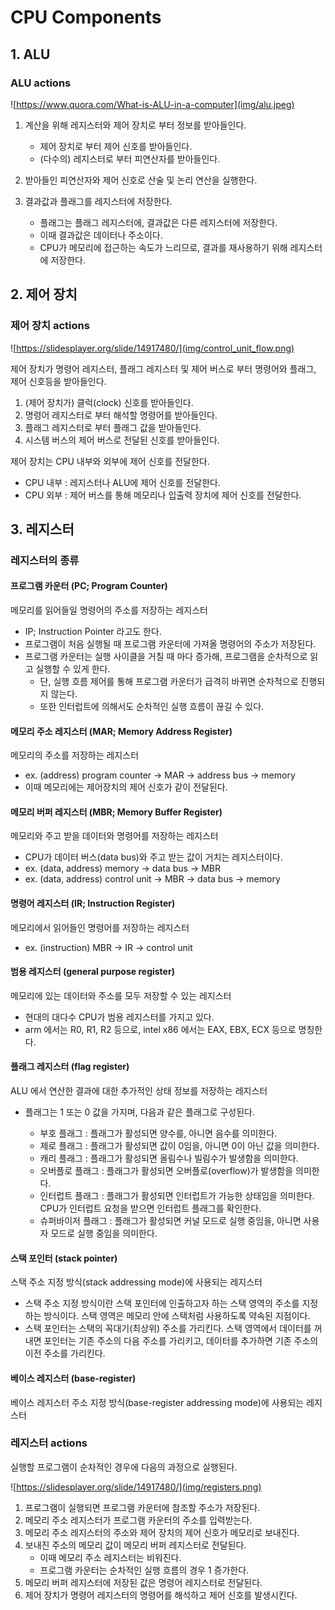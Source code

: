 # CPU Components

## 1. ALU

### ALU actions

![https://www.quora.com/What-is-ALU-in-a-computer](img/alu.jpeg)

1. 계산을 위해 레지스터와 제어 장치로 부터 정보를 받아들인다.
    - 제어 장치로 부터 제어 신호를 받아들인다.
    - (다수의) 레지스터로 부터 피연산자를 받아들인다.

2. 받아들인 피연산자와 제어 신호로 산술 및 논리 연산을 실행한다.

3. 결과값과 플래그를 레지스터에 저장한다.
    - 플래그는 플래그 레지스터에, 결과값은 다른 레지스터에 저장한다.
    - 이때 결과값은 데이터나 주소이다.
    - CPU가 메모리에 접근하는 속도가 느리므로, 결과를 재사용하기 위해 레지스터에 저장한다.


## 2. 제어 장치

### 제어 장치 actions

![https://slidesplayer.org/slide/14917480/](img/control_unit_flow.png)

제어 장치가 명령어 레지스터, 플래그 레지스터 및 제어 버스로 부터 명령어와 플래그, 제어 신호등을 받아들인다.
1. (제어 장치가) 클럭(clock) 신호를 받아들인다.
2. 명령어 레지스터로 부터 해석할 명령어를 받아들인다.
3. 플래그 레지스터로 부터 플래그 값을 받아들인다.
4. 시스템 버스의 제어 버스로 전달된 신호를 받아들인다.

제어 장치는 CPU 내부와 외부에 제어 신호를 전달한다.
- CPU 내부 : 레지스터나 ALU에 제어 신호를 전달한다.
- CPU 외부 : 제어 버스를 통해 메모리나 입출력 장치에 제어 신호를 전달한다.


## 3. 레지스터

### 레지스터의 종류

#### 프로그램 카운터 (PC; Program Counter)
메모리를 읽어들일 명령어의 주소를 저장하는 레지스터
- IP; Instruction Pointer 라고도 한다.
- 프로그램이 처음 실행될 때 프로그램 카운터에 가져올 명령어의 주소가 저장된다.
- 프로그램 카운터는 실행 사이클을 거칠 때 마다 증가해, 프로그램을 순차적으로 읽고 실행할 수 있게 한다.
    - 단, 실행 흐름 제어를 통해 프로그램 카운터가 급격히 바뀌면 순차적으로 진행되지 않는다.
    - 또한 인터럽트에 의해서도 순차적인 실행 흐름이 끊길 수 있다.

#### 메모리 주소 레지스터 (MAR; Memory Address Register)
메모리의 주소를 저장하는 레지스터
- ex. (address) program counter -> MAR -> address bus -> memory 
- 이때 메모리에는 제어장치의 제어 신호가 같이 전달된다. 

#### 메모리 버퍼 레지스터 (MBR; Memory Buffer Register)
메모리와 주고 받을 데이터와 명령어를 저장하는 레지스터
- CPU가 데이터 버스(data bus)와 주고 받는 값이 거치는 레지스터이다.
- ex. (data, address) memory -> data bus -> MBR
- ex. (data, address) control unit -> MBR -> data bus -> memory

#### 명령어 레지스터 (IR; Instruction Register)
메모리에서 읽어들인 명령어를 저장하는 레지스터
- ex. (instruction) MBR -> IR -> control unit

#### 범용 레지스터 (general purpose register)
메모리에 있는 데이터와 주소를 모두 저장할 수 있는 레지스터
- 현대의 대다수 CPU가 범용 레지스터를 가지고 있다.
- arm 에서는 R0, R1, R2 등으로, intel x86 에서는 EAX, EBX, ECX 등으로 명칭한다.

#### 플래그 레지스터 (flag register)
ALU 에서 연산한 결과에 대한 추가적인 상태 정보를 저장하는 레지스터
- 플래그는 1 또는 0 값을 가지며, 다음과 같은 플래그로 구성된다.

    - 부호 플래그 : 플래그가 활성되면 양수를, 아니면 음수를 의미한다.
    - 제로 플래그 : 플래그가 활성되면 값이 0임을, 아니면 0이 아닌 값을 의미한다.
    - 캐리 플래그 : 플래그가 활성되면 올림수나 빌림수가 발생함을 의미한다.
    - 오버플로 플래그 : 플래그가 활성되면 오버플로(overflow)가 발생함을 의미한다.
    - 인터럽트 플래그 : 플래그가 활성되면 인터럽트가 가능한 상태임을 의미한다. CPU가 인터럽트 요청을 받으면 인터럽트 플래그를 확인한다.
    - 슈퍼바이저 플래그 : 플래그가 활성되면 커널 모드로 실행 중임을, 아니면 사용자 모드로 실행 중임을 의미한다. 

#### 스택 포인터 (stack pointer)
스택 주소 지정 방식(stack addressing mode)에 사용되는 레지스터
- 스택 주소 지정 방식이란 스택 포인터에 인출하고자 하는 스택 영역의 주소를 지정하는 방식이다. 스택 영역은 메모리 안에 스택처럼 사용하도록 약속된 지점이다.
- 스택 포인터는 스택의 꼭대기(최상위) 주소를 가리킨다. 스택 영역에서 데이터를 꺼내면 포인터는 기존 주소의 다음 주소를 가리키고, 데이터를 추가하면 기존 주소의 이전 주소를 가리킨다.

#### 베이스 레지스터 (base-register)
베이스 레지스터 주소 지정 방식(base-register addressing mode)에 사용되는 레지스터


### 레지스터 actions

실행할 프로그램이 순차적인 경우에 다음의 과정으로 실행된다.

![https://slidesplayer.org/slide/14917480/](img/registers.png)

1. 프로그램이 실행되면 프로그램 카운터에 참조할 주소가 저장된다.
2. 메모리 주소 레지스터가 프로그램 카운터의 주소를 입력받는다.
3. 메모리 주소 레지스터의 주소와 제어 장치의 제어 신호가 메모리로 보내진다.
4. 보내진 주소의 메모리 값이 메모리 버퍼 레지스터로 전달된다.
    - 이때 메모리 주소 레지스터는 비워진다.
    - 프로그램 카운터는 순차적인 실행 흐름의 경우 1 증가한다.
5. 메모리 버퍼 레지스터에 저장된 값은 명령어 레지스터로 전달된다.
6. 제어 장치가 명령어 레지스터의 명령어를 해석하고 제어 신호를 발생시킨다.


